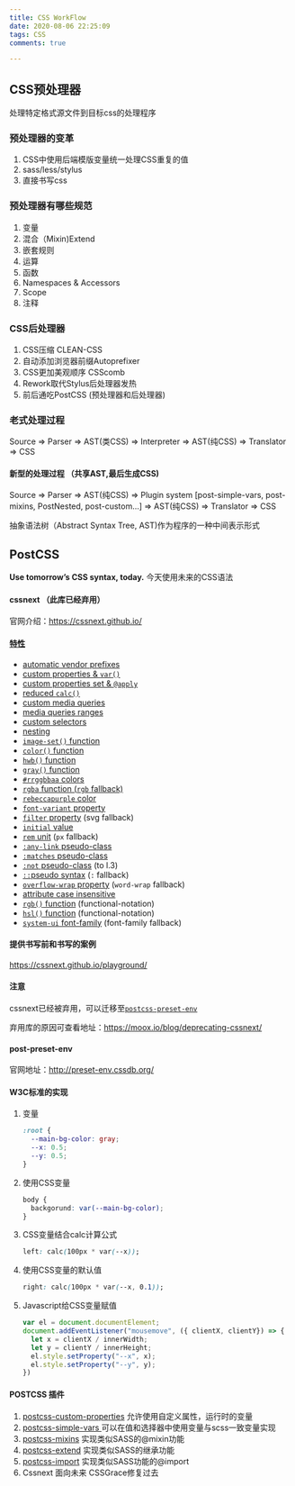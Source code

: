 ```yaml
---
title: CSS WorkFlow
date: 2020-08-06 22:25:09
tags: CSS
comments: true

---
```


## CSS预处理器

处理特定格式源文件到目标css的处理程序

### 预处理器的变革

1. CSS中使用后端模版变量统一处理CSS重复的值
2. sass/less/stylus 
3. 直接书写css



### 预处理器有哪些规范

1. 变量
2. 混合（Mixin)Extend
3. 嵌套规则
4. 运算
5. 函数
6. Namespaces & Accessors
7. Scope
8. 注释

### CSS后处理器

1. CSS压缩 CLEAN-CSS
2. 自动添加浏览器前缀Autoprefixer
3. CSS更加美观顺序 CSScomb
4. Rework取代Stylus后处理器发热
5. 前后通吃PostCSS (预处理器和后处理器)



### 老式处理过程

Source => Parser => AST(类CSS) => Interpreter => AST(纯CSS) => Translator => CSS

#### 新型的处理过程 （共享AST,最后生成CSS)

Source => Parser => AST(纯CSS) => Plugin system [post-simple-vars, post-mixins, PostNested, post-custom...]  => AST(纯CSS) => Translator => CSS

抽象语法树（Abstract Syntax Tree, AST)作为程序的一种中间表示形式

## PostCSS

**Use tomorrow’s CSS syntax, today.**  今天使用未来的CSS语法

#### cssnext （此库已经弃用）

官网介绍：https://cssnext.github.io/

#### [特性](https://cssnext.github.io/features/)

- [automatic vendor prefixes](https://cssnext.github.io/features/#automatic-vendor-prefixes)
- [custom properties & `var()`](https://cssnext.github.io/features/#custom-properties-var) 
- [custom properties set & `@apply`](https://cssnext.github.io/features/#custom-properties-set-apply) 
- [reduced `calc()`](https://cssnext.github.io/features/#reduced-calc)
- [custom media queries](https://cssnext.github.io/features/#custom-media-queries)
- [media queries ranges](https://cssnext.github.io/features/#media-queries-ranges)
- [custom selectors](https://cssnext.github.io/features/#custom-selectors)
- [nesting](https://cssnext.github.io/features/#nesting)
- [`image-set()` function](https://cssnext.github.io/features/#image-set-function)
- [`color()` function](https://cssnext.github.io/features/#color-function)
- [`hwb()` function](https://cssnext.github.io/features/#hwb-function)
- [`gray()` function](https://cssnext.github.io/features/#gray-function)
- [`#rrggbbaa` colors](https://cssnext.github.io/features/#rrggbbaa-colors)
- [`rgba` function (`rgb` fallback)](https://cssnext.github.io/features/#rgba-function-rgb-fallback) 
- [`rebeccapurple` color](https://cssnext.github.io/features/#rebeccapurple-color)
- [`font-variant` property](https://cssnext.github.io/features/#font-variant-property)
- [`filter` property](https://cssnext.github.io/features/#filter-property) (svg fallback)
- [`initial` value](https://cssnext.github.io/features/#initial-value)
- [`rem` unit](https://cssnext.github.io/features/#rem-unit-px-fallback) (`px` fallback)
- [`:any-link` pseudo-class](https://cssnext.github.io/features/#any-link-pseudo-class)
- [`:matches` pseudo-class](https://cssnext.github.io/features/#matches-pseudo-class)
- [`:not` pseudo-class](https://cssnext.github.io/features/#not-pseudo-class) (to l.3)
- [`::`pseudo syntax](https://cssnext.github.io/features/#pseudo-syntax-fallback) (`:` fallback)
- [`overflow-wrap` property](https://cssnext.github.io/features/#overflow-wrap-property-word-wrap-fallback) (`word-wrap` fallback)
- [attribute case insensitive](https://cssnext.github.io/features/#attribute-case-insensitive)
- [`rgb()` function](https://cssnext.github.io/features/#rgb-function-functional-notation) (functional-notation)
- [`hsl()` function](https://cssnext.github.io/features/#hsl-function-functional-notation) (functional-notation)
- [`system-ui` font-family](https://cssnext.github.io/features/#system-ui-font-family) (font-family fallback)

#### 提供书写前和书写的案例

https://cssnext.github.io/playground/

#### 注意

cssnext已经被弃用，可以迁移至[`postcss-preset-env`](http://preset-env.cssdb.org/)

弃用库的原因可查看地址：https://moox.io/blog/deprecating-cssnext/



#### post-preset-env

官网地址：http://preset-env.cssdb.org/

####  W3C标准的实现

1. 变量

   ```css
   :root {
     --main-bg-color: gray;
     --x: 0.5;
     --y: 0.5;
   }
   ```

2. 使用CSS变量

   ```css
   body {
     backgorund: var(--main-bg-color);
   }
   ```

3. CSS变量结合calc计算公式

   ```css
   left: calc(100px * var(--x));
   ```

4. 使用CSS变量的默认值

   ```css
   right: calc(100px * var(--x, 0.1));
   ```

5. Javascript给CSS变量赋值

   ```javascript
   var el = document.documentElement;
   document.addEventListener("mousemove", ({ clientX, clientY}) => {
     let x = clientX / innerWidth;
     let y = clientY / innerHeight;
     el.style.setProperty("--x", x);
     el.style.setProperty("--y", y);
   })
   ```



#### POSTCSS 插件

1. [postcss-custom-properties](https://github.com/postcss/postcss-custom-properties) 允许使用自定义属性，运行时的变量
2. [postcss-simple-vars ](https://github.com/postcss/postcss-simple-vars) 可以在值和选择器中使用变量与scss一致变量实现
3. [postcss-mixins](https://github.com/postcss/postcss-mixins) 实现类似SASS的@mixin功能
4. [postcss-extend](https://github.com/travco/postcss-extend) 实现类似SASS的继承功能
5. [postcss-import](https://github.com/postcss/postcss-import) 实现类似SASS功能的@import 
6. Cssnext 面向未来 CSSGrace修复过去



